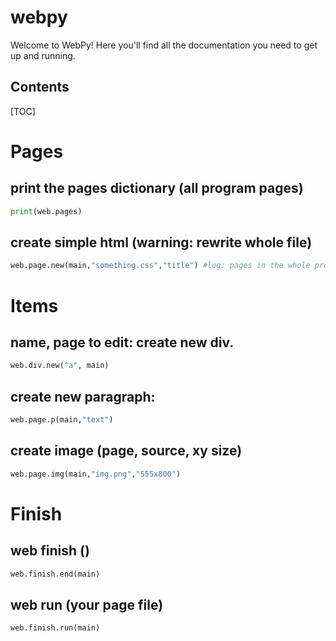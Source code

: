 # webpy

Welcome to WebPy! Here you'll find all the documentation you need to get up and running.

## Contents

[TOC]

# Pages

## print the pages dictionary (all program pages)
```python
print(web.pages)
```

## create simple html (warning: rewrite whole file)
```python
web.page.new(main,"something.css","title") #log: pages in the whole program
```

# Items

## name, page to edit: create new div.
```python
web.div.new("a", main)
```

## create new paragraph:
```python
web.page.p(main,"text")
```

## create image (page, source, xy size)
```python
web.page.img(main,"img.png","555x800")
```

# Finish

## web finish (</html></body>)
```python
web.finish.end(main)
```

## web run (your page file)
```python
web.finish.run(main)
```

